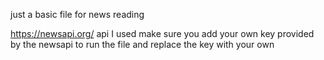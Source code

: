 just a basic file for news reading

https://newsapi.org/ api I used make sure you add your own key provided by the newsapi to run the file and replace the key with your own
